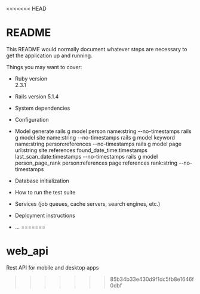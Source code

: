<<<<<<< HEAD
# README

This README would normally document whatever steps are necessary to get the
application up and running.

Things you may want to cover:

* Ruby version  
  2.3.1

* Rails version 
  5.1.4

* System dependencies

* Configuration

* Model generate
rails g model person name:string  --no-timestamps
rails g model site name:string  --no-timestamps
rails g model keyword name:string person:references  --no-timestamps
rails g model page url:string site:references found_date_time:timestamps last_scan_date:timestamps --no-timestamps
rails g model person_page_rank person:references page:references rank:string  --no-timestamps

* Database initialization

* How to run the test suite

* Services (job queues, cache servers, search engines, etc.)

* Deployment instructions

* ...
=======
# web_api
Rest API for mobile and desktop apps
>>>>>>> 85b34b33e430d9f1dc5fb8e1646f0dbf

